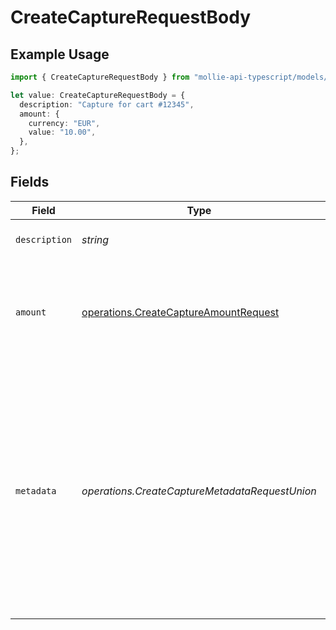 # CreateCaptureRequestBody

## Example Usage

```typescript
import { CreateCaptureRequestBody } from "mollie-api-typescript/models/operations";

let value: CreateCaptureRequestBody = {
  description: "Capture for cart #12345",
  amount: {
    currency: "EUR",
    value: "10.00",
  },
};
```

## Fields

| Field                                                                                                                                                                                                                             | Type                                                                                                                                                                                                                              | Required                                                                                                                                                                                                                          | Description                                                                                                                                                                                                                       | Example                                                                                                                                                                                                                           |
| --------------------------------------------------------------------------------------------------------------------------------------------------------------------------------------------------------------------------------- | --------------------------------------------------------------------------------------------------------------------------------------------------------------------------------------------------------------------------------- | --------------------------------------------------------------------------------------------------------------------------------------------------------------------------------------------------------------------------------- | --------------------------------------------------------------------------------------------------------------------------------------------------------------------------------------------------------------------------------- | --------------------------------------------------------------------------------------------------------------------------------------------------------------------------------------------------------------------------------- |
| `description`                                                                                                                                                                                                                     | *string*                                                                                                                                                                                                                          | :heavy_minus_sign:                                                                                                                                                                                                                | The description of the capture.                                                                                                                                                                                                   | Capture for cart #12345                                                                                                                                                                                                           |
| `amount`                                                                                                                                                                                                                          | [operations.CreateCaptureAmountRequest](../../models/operations/createcaptureamountrequest.md)                                                                                                                                    | :heavy_minus_sign:                                                                                                                                                                                                                | The amount captured. If no amount is provided, the full authorized amount is captured.                                                                                                                                            |                                                                                                                                                                                                                                   |
| `metadata`                                                                                                                                                                                                                        | *operations.CreateCaptureMetadataRequestUnion*                                                                                                                                                                                    | :heavy_minus_sign:                                                                                                                                                                                                                | Provide any data you like, for example a string or a JSON object. We will save the data alongside the entity. Whenever you fetch the entity with our API, we will also include the metadata. You can use up to approximately 1kB. |                                                                                                                                                                                                                                   |